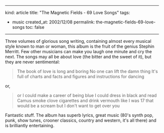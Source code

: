 -----
kind: article
title: "The Magnetic Fields - 69 Love Songs"
tags:
- music
created_at: 2002/12/08
permalink: the-magnetic-fields-69-love-songs
toc: false
-----

<p>Three volumes of glorious song writing, containing almost every musical style known to man or woman, this album is the fruit of the genius Stephin Merritt. Few other musicians can make you laugh one minute and cry the next. The songs may all be about love (the bitter and the sweet of it), but they are never sentimental: </p>

<blockquote>
The book of love is long and boring
No one can lift the damn thing
It's full of charts and facts and figures
and instructions for dancing
</blockquote>

<p>or, </p>

<blockquote>
or I could make a career of being blue
I could dress in black and read Camus
smoke clove cigarettes and drink vermouth
like I was 17
that would be a scream
but I don't want to get over you
</blockquote>

<p>Fantastic stuff. The album has superb lyrics, great music (80's synth pop, punk, show tunes, crooner classics, country and western, it's all there) and is brilliantly entertaining.</p>
